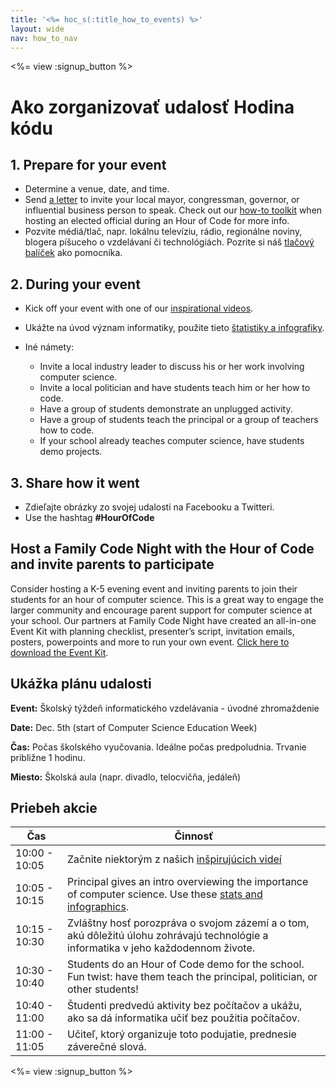 ```yaml
---
title: '<%= hoc_s(:title_how_to_events) %>'
layout: wide
nav: how_to_nav
---
```

<%= view :signup_button %>

# Ako zorganizovať udalosť Hodina kódu

## 1. Prepare for your event

- Determine a venue, date, and time.
- Send [a letter](https://docs.google.com/a/code.org/document/d/1eP41sKW7y0qq_JvkRIgZK8dWYICaGRZ4CCDETXa78wY/edit) to invite your local mayor, congressman, governor, or influential business person to speak. Check out our [how-to toolkit](<%=resolve_url('/files/elected-official.pdf')%>) when hosting an elected official during an Hour of Code for more info.
- Pozvite médiá/tlač, napr. lokálnu televíziu, rádio, regionálne noviny, blogera píšuceho o vzdelávaní či technológiách. Pozrite si náš [tlačový balíček](<%= resolve_url('/promote/press-kit') %>) ako pomocníka.

## 2. During your event

- Kick off your event with one of our [inspirational videos](<%= resolve_url('/promote/resources#videos') %>).
- Ukážte na úvod význam informatiky, použite tieto [štatistiky a infografiky](<%= resolve_url('/promote/stats') %>).   
      
    
- Iné námety: 
    - Invite a local industry leader to discuss his or her work involving computer science.
    - Invite a local politician and have students teach him or her how to code.
    - Have a group of students demonstrate an unplugged activity.
    - Have a group of students teach the principal or a group of teachers how to code.
    - If your school already teaches computer science, have students demo projects.

## 3. Share how it went

- Zdieľajte obrázky zo svojej udalosti na Facebooku a Twitteri. 
- Use the hashtag **#HourOfCode**

## Host a Family Code Night with the Hour of Code and invite parents to participate

Consider hosting a K-5 evening event and inviting parents to join their students for an hour of computer science. This is a great way to engage the larger community and encourage parent support for computer science at your school. Our partners at Family Code Night have created an all-in-one Event Kit with planning checklist, presenter’s script, invitation emails, posters, powerpoints and more to run your own event. [Click here to download the Event Kit](http://www.familycodenight.org/DownloadCodeDotOrg.html).

## Ukážka plánu udalosti

**Event:** Školský týždeň informatického vzdelávania - úvodné zhromaždenie

**Date:** Dec. 5th (start of Computer Science Education Week)

**Čas:** Počas školského vyučovania. Ideálne počas predpoludnia. Trvanie približne 1 hodinu.

**Miesto:** Školská aula (napr. divadlo, telocvičňa, jedáleň)   
  


## Priebeh akcie

| Čas           | Činnosť                                                                                                                                          |
| ------------- | ------------------------------------------------------------------------------------------------------------------------------------------------ |
| 10:00 - 10:05 | Začnite niektorým z našich [inšpirujúcich videí](<%= resolve_url('/promote/resources#videos') %>)                                                  |
| 10:05 - 10:15 | Principal gives an intro overviewing the importance of computer science. Use these [stats and infographics](<%= resolve_url('/promote/stats') %>). |
| 10:15 - 10:30 | Zvláštny hosť porozpráva o svojom zázemí a o tom, akú dôležitú úlohu zohrávajú technológie a informatika v jeho každodennom živote.              |
| 10:30 - 10:40 | Students do an Hour of Code demo for the school. Fun twist: have them teach the principal, politician, or other students!                        |
| 10:40 - 11:00 | Študenti predvedú aktivity bez počítačov a ukážu, ako sa dá informatika učiť bez použitia počítačov.                                             |
| 11:00 - 11:05 | Učiteľ, ktorý organizuje toto podujatie, prednesie záverečné slová.                                                                              |

<%= view :signup_button %>